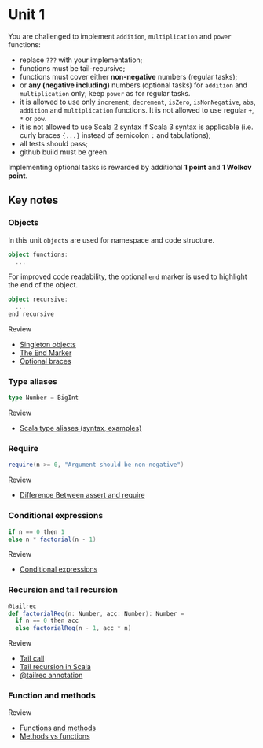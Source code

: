 # Unit 1

You are challenged to implement `addition`, `multiplication` and `power` functions:
* replace `???` with your implementation;
* functions must be tail-recursive;
* functions must cover either **non-negative** numbers (regular tasks);
* or **any (negative including)** numbers (optional tasks) for  `addition` and `multiplication` only; keep `power` as for regular tasks.
* it is allowed to use only `increment`, `decrement`, `isZero`, `isNonNegative`, `abs`, `addition`
and `multiplication` functions. It is not allowed to use regular `+`, `*` or `pow`.
* it is not allowed to use Scala 2 syntax if Scala 3 syntax is applicable
(i.e. curly braces `{...}` instead of semicolon `:` and tabulations);
* all tests should pass;
* github build must be green.

Implementing optional tasks is rewarded by additional **1 point** and **1 Wolkov point**.


## Key notes

### Objects
In this unit `object`s are used for namespace and code structure.

```scala 3
object functions:
  ...
```

For improved code readability, the optional `end` marker is used to highlight the end of the object.

````scala 3
object recursive:
  ...
end recursive
````

Review
* [Singleton objects](https://docs.scala-lang.org/tour/singleton-objects.html)
* [The End Marker](https://docs.scala-lang.org/scala3/reference/other-new-features/indentation.html)
* [Optional braces](https://docs.scala-lang.org/scala3/reference/other-new-features/indentation.html)


### Type aliases

```scala 3
type Number = BigInt
```
Review
* [Scala type aliases (syntax, examples)](https://alvinalexander.com/scala/scala-type-aliases-syntax-examples/)

### Require
```scala 3
require(n >= 0, "Argument should be non-negative")
```

Review
* [Difference Between assert and require](https://www.baeldung.com/scala/assert-vs-require)


### Conditional expressions

```scala 3
if n == 0 then 1
else n * factorial(n - 1)
```

Review
* [Conditional expressions](https://www.baeldung.com/scala/conditional-expressions)

### Recursion and tail recursion
```scala 3
@tailrec
def factorialReq(n: Number, acc: Number): Number =
  if n == 0 then acc
  else factorialReq(n - 1, acc * n)
```

Review
* [Tail call](https://en.wikipedia.org/wiki/Tail_call)
* [Tail recursion in Scala](https://www.baeldung.com/scala/tail-recursion)
* [@tailrec annotation](https://docs.scala-lang.org/tour/annotations.html#annotations-that-ensure-correctness-of-encodings)

### Function and methods

Review
* [Functions and methods](https://www.baeldung.com/scala/functions-methods)
* [Methods vs functions](https://rjlfinn.medium.com/scala-methods-vs-functions-970342a842c9)


